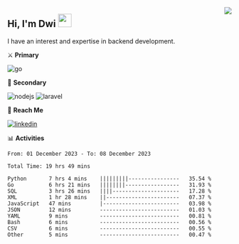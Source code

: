 [<img src="https://komarev.com/ghpvc/?username=masred&color=green&style=flat-square&label=Profile+Views" align="right">](github.com/masred)

## Hi, I'm Dwi <img src="https://raw.githubusercontent.com/MartinHeinz/MartinHeinz/master/wave.gif" width="30px">

I have an interest and expertise in backend development.

⚔️ **Primary**

![go](https://img.shields.io/badge/---?logo=go&label=Golang&style=social)

🔪 **Secondary**

![nodejs](https://img.shields.io/badge/---?logo=node.js&label=Node.js&style=social&logoColor=green)
![laravel](https://img.shields.io/badge/---?logo=laravel&label=Laravel&style=social)

🔗 **Reach Me**

[![linkedin](https://img.shields.io/badge/---?logo=linkedin&label=LinkedIn&style=social)](https://linkedin.com/in/dwifitriyanto)

📊 **Activities**

<!--START_SECTION:waka-->

```all_time
From: 01 December 2023 - To: 08 December 2023

Total Time: 19 hrs 49 mins

Python       7 hrs 4 mins    |||||||||----------------   35.54 %
Go           6 hrs 21 mins   ||||||||-----------------   31.93 %
SQL          3 hrs 26 mins   ||||---------------------   17.28 %
XML          1 hr 28 mins    ||-----------------------   07.37 %
JavaScript   47 mins         |------------------------   03.98 %
JSON         12 mins         -------------------------   01.03 %
YAML         9 mins          -------------------------   00.81 %
Bash         6 mins          -------------------------   00.56 %
CSV          6 mins          -------------------------   00.55 %
Other        5 mins          -------------------------   00.47 %
```

<!--END_SECTION:waka-->
